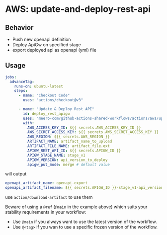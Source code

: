 # AWS: update-and-deploy-rest-api

## Behavior

- Push new openapi definition
- Deploy ApiGw on specified stage
- export deployed api as openapi (yml) file

## Usage

```yaml
jobs:
  advanceTag:
    runs-on: ubuntu-latest
    steps:
      - name: "Checkout Code"
        uses: "actions/checkout@v3"

      - name: "Update & Deploy Rest API"
        id: deploy_rest_apigw
        uses: "meero-com/github-actions-shared-workflows/actions/aws/update-and-deploy-rest-api@main"
        with:
          AWS_ACCESS_KEY_ID: ${{ secrets.AWS_ACCESS_KEY_ID }}
          AWS_SECRET_ACCESS_KEY: ${{ secrets.AWS_SECRET_ACCESS_KEY }}
          AWS_REGION: ${{ secrets.AWS_REGION }}
          ARTIFACT_NAME: artifact_name_to_upload
          ARTIFACT_FILE_NAME: artifact_file.ext
          APIGW_REST_API_ID: ${{ secrets.APIGW_ID }}
          APIGW_STAGE_NAME: stage_v1
          APIGW_VERSION: api_version_to_deploy
          apigw_put_mode: merge # default value
```

will output
```yaml
openapi_artifact_name: openapi-export
openapi_artifact_filename: ${{ secrets.APIGW_ID }}-stage_v1-api_version_to_deploy.yml
```
use `action/download-artifact` to use them

Beware of using a `@ref` (`@main` in the example above) which suits your stability requirements in your workflow:

* Use `@main` if you always want to use the latest version of the workflow.
* Use `@<tag>` if you wan to use a specific frozen version of the workflow.
